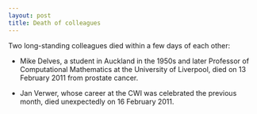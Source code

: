 ```yaml
---
layout: post
title: Death of colleagues
---
```


Two long-standing colleagues died within a few days of each other:

- Mike Delves, a student in Auckland in the 1950s and later Professor of Computational Mathematics
at the University of Liverpool, died on 13 February 2011 from prostate cancer.

- Jan Verwer, whose career at the CWI was celebrated the previous month, died unexpectedly
on 16 February 2011. 
